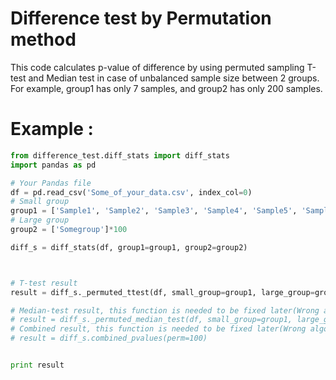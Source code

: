# Difference test by Permutation method
This code calculates p-value of difference by using permuted sampling T-test and Median test in case of unbalanced sample size between 2 groups. For example, group1 has only 7 samples, and group2 has only 200 samples.

# Example :
```Python
from difference_test.diff_stats import diff_stats
import pandas as pd

# Your Pandas file
df = pd.read_csv('Some_of_your_data.csv', index_col=0)
# Small group
group1 = ['Sample1', 'Sample2', 'Sample3', 'Sample4', 'Sample5', 'Sample7']
# Large group
group2 = ['Somegroup']*100

diff_s = diff_stats(df, group1=group1, group2=group2)



# T-test result
result = diff_s._permuted_ttest(df, small_group=group1, large_group=group2, perm=100)

# Median-test result, this function is needed to be fixed later(Wrong algorithm)
# result = diff_s._permuted_median_test(df, small_group=group1, large_group=group2, perm=100)
# Combined result, this function is needed to be fixed later(Wrong algorithm)
# result = diff_s.combined_pvalues(perm=100)


print result
```
